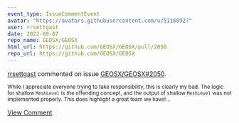 ```yaml
---
event_type: IssueCommentEvent
avatar: "https://avatars.githubusercontent.com/u/5116892?"
user: rrsettgast
date: 2022-09-07
repo_name: GEOSX/GEOSX
html_url: https://github.com/GEOSX/GEOSX/pull/2050
repo_url: https://github.com/GEOSX/GEOSX
---
```


<a href='https://github.com/rrsettgast' target='_blank'>rrsettgast</a> commented on issue <a href='https://github.com/GEOSX/GEOSX/pull/2050' target='_blank'>GEOSX/GEOSX#2050</a>.

<small>While I appreciate everyone trying to take responsibility, this is clearly my bad. The logic for shallow `MeshLevel` is the offending concept, and the output of shallow `MeshLevel` was not implemented properly. This does highlight a great team we have!...</small>

<a href='https://github.com/GEOSX/GEOSX/pull/2050' target='_blank'>View Comment</a>